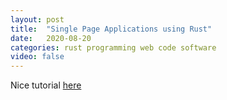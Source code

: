 ```yaml
---
layout: post
title:  "Single Page Applications using Rust"
date:   2020-08-20 
categories: rust programming web code software
video: false
---
```


Nice tutorial [here]

[here]: http://www.sheshbabu.com/posts/rust-wasm-yew-single-page-application/
